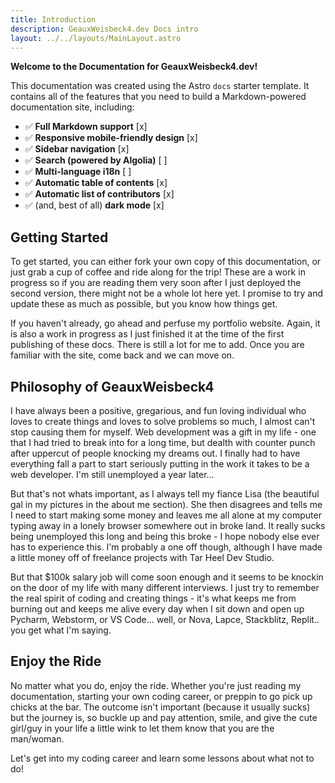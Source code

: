 ```yaml
---
title: Introduction
description: GeauxWeisbeck4.dev Docs intro
layout: ../../layouts/MainLayout.astro
---
```


**Welcome to the Documentation for GeauxWeisbeck4.dev!**

This documentation was created using the Astro `docs` starter template. It contains all of the features that you need to build a Markdown-powered documentation site, including:

- ✅ **Full Markdown support** [x]
- ✅ **Responsive mobile-friendly design** [x]
- ✅ **Sidebar navigation** [x]
- ✅ **Search (powered by Algolia)** [ ]
- ✅ **Multi-language i18n** [ ]
- ✅ **Automatic table of contents** [x]
- ✅ **Automatic list of contributors** [x]
- ✅ (and, best of all) **dark mode** [x]

## Getting Started

To get started, you can either fork your own copy of this documentation, or just grab a cup of coffee and ride along for the trip! These are a work in progress so if you are reading them very soon after I just deployed the second version, there might not be a whole lot here yet. I promise to try and update these as much as possible, but you know how things get.

If you haven't already, go ahead and perfuse my portfolio website. Again, it is also a work in progress as I just finished it at the time of the first publishing of these docs. There is still a lot for me to add. Once you are familiar with the site, come back and we can move on.

## Philosophy of GeauxWeisbeck4

I have always been a positive, gregarious, and fun loving individual who loves to create things and loves to solve problems so much, I almost can't stop causing them for myself. Web development was a gift in my life - one that I had tried to break into for a long time, but dealth with counter punch after uppercut of people knocking my dreams out. I finally had to have everything fall a part to start seriously putting in the work it takes to be a web developer. I'm still unemployed a year later...

But that's not whats important, as I always tell my fiance Lisa (the beautiful gal in my pictures in the about me section). She then disagrees and tells me I need to start making some money and leaves me all alone at my computer typing away in a lonely browser somewhere out in broke land. It really sucks being unemployed this long and being this broke - I hope nobody else ever has to experience this. I'm probably a one off though, although I have made a little money off of freelance projects with Tar Heel Dev Studio.

But that $100k salary job will come soon enough and it seems to be knockin on the door of my life with many different interviews. I just try to remember the real spirit of coding and creating things - it's what keeps me from burning out and keeps me alive every day when I sit down and open up Pycharm, Webstorm, or VS Code... well, or Nova, Lapce, Stackblitz, Replit.. you get what I'm saying.

## Enjoy the Ride

No matter what you do, enjoy the ride. Whether you're just reading my documentation, starting your own coding career, or preppin to go pick up chicks at the bar. The outcome isn't important (because it usually sucks) but the journey is, so buckle up and pay attention, smile, and give the cute girl/guy in your life a little wink to let them know that you are the man/woman.

Let's get into my coding career and learn some lessons about what not to do!
